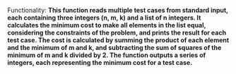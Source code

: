 Functionality: **This function reads multiple test cases from standard input, each containing three integers (n, m, k) and a list of n integers. It calculates the minimum cost to make all elements in the list equal, considering the constraints of the problem, and prints the result for each test case. The cost is calculated by summing the product of each element and the minimum of m and k, and subtracting the sum of squares of the minimum of m and k divided by 2. The function outputs a series of integers, each representing the minimum cost for a test case.**